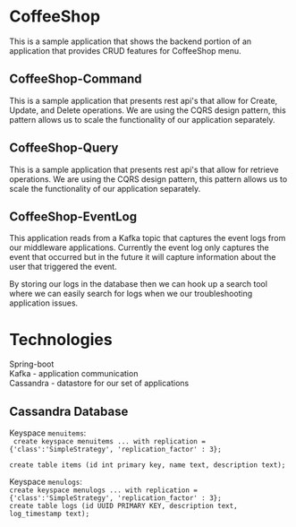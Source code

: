 # CoffeeShop
This is a sample application that shows the backend portion of an application that provides CRUD features for CoffeeShop menu.

## CoffeeShop-Command
This is a sample application that presents rest api's that allow for Create, Update, and Delete operations.  We are using the CQRS design pattern, this pattern allows us to scale the functionality of our application separately.

## CoffeeShop-Query
This is a sample application that presents rest api's that allow for retrieve operations.  We are using the CQRS design pattern, this pattern allows us to scale the functionality of our application separately.


## CoffeeShop-EventLog
This application reads from a Kafka topic that captures the event logs from our middleware applications.  Currently the event log only captures the event that occurred but in the future it will capture information about the user that triggered the event.

By storing our logs in the database then we can hook up a search tool where we can easily search for logs when we our troubleshooting application issues.

# Technologies
Spring-boot  
Kafka - application communication  
Cassandra -  datastore for our set of applications  



## Cassandra Database

Keyspace `menuitems`:  
` create keyspace menuitems
   ... with replication = {'class':'SimpleStrategy', 'replication_factor' : 3};`  
  
 `create table items (id int primary key, name text, description text);`  


Keyspace `menulogs`:  
`create keyspace menulogs
   ... with replication = {'class':'SimpleStrategy', 'replication_factor' : 3};`  
`create table logs (id UUID PRIMARY KEY, description text, log_timestamp text);`  
